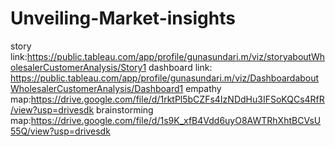 # Unveiling-Market-insights
story link:https://public.tableau.com/app/profile/gunasundari.m/viz/storyaboutWholesalerCustomerAnalysis/Story1
dashboard link: https://public.tableau.com/app/profile/gunasundari.m/viz/DashboardaboutWholesalerCustomerAnalysis/Dashboard1
empathy map:https://drive.google.com/file/d/1rktPl5bCZFs4IzNDdHu3IFSoKQCs4RfR/view?usp=drivesdk
brainstorming map:https://drive.google.com/file/d/1s9K_xfB4Vdd6uyO8AWTRhXhtBCVsU55Q/view?usp=drivesdk
